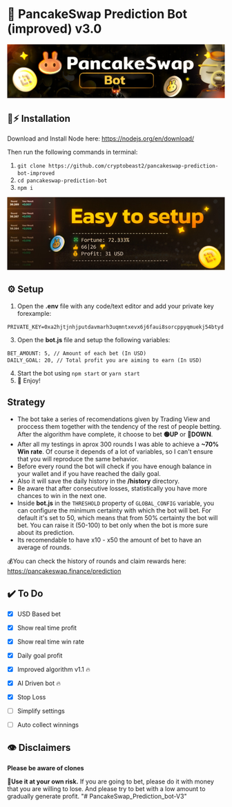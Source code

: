   
# 🔮 PancakeSwap Prediction Bot (improved) v3.0

![PancakeSwap-Logo](/img/logo.jpg?raw=true)


## 🐰⚡ Installation

Download and Install Node here:
https://nodejs.org/en/download/

Then run the following commands in terminal:

1. ``git clone https://github.com/cryptobeast2/pancakeswap-prediction-bot-improved`` 
2. ``cd pancakeswap-prediction-bot``
3. ``npm i``

![enter image description here](/img/setup.jpg?raw=true)



## ⚙️ Setup

1. Open the **.env** file with any code/text editor and add your private key forexample:
```
PRIVATE_KEY=0xa2hjtjnhjputdavmarh3uqmntxevx6j6faui8sorcppyqmuekj54btyd
```
3. Open the **bot.js** file and setup the following variables:
```
BET_AMOUNT: 5, // Amount of each bet (In USD)
DAILY_GOAL: 20, // Total profit you are aiming to earn (In USD)
```
4. Start the bot using `npm start` or `yarn start`
5. 🔮 Enjoy!

## Strategy
- The bot take a series of recomendations given by Trading View and proccess them together with the tendency of the rest of people betting. After the algorithm have complete, it choose to bet **🟢UP** or **🔴DOWN**.
- After all my testings in aprox 300 rounds I was able to achieve a **~70% Win rate**. Of course it depends of a lot of variables, so I can't ensure that you will reproduce the same behavior. 
- Before every round the bot will check if you have enough balance in your wallet and if you have reached the daily goal.
- Also it will save the daily history in the **/history** directory.
- Be aware that after consecutive losses, statistically you have more chances to win in the next one.
- Inside **bot.js** in the ``THRESHOLD`` property of ``GLOBAL_CONFIG`` variable, you can configure the minimum certainty with which the bot will bet. For default it's set to 50, which means that from 50% certainty the bot will bet. You can raise it (50-100) to bet only when the bot is more sure about its prediction.
- Its recomendable to have x10 - x50 the amount of bet to have an average of rounds.


💰You can check the history of rounds and claim rewards here: https://pancakeswap.finance/prediction

## ✔️ To Do 

 - [x] USD Based bet 
 - [x] Show real time profit 
 - [x] Show real time win rate 
 - [x] Daily goal profit 
 - [x] Improved algorithm v1.1 🔥
 - [x] AI Driven bot 🔥
 - [x] Stop Loss
 - [ ] Simplify settings 
 - [ ] Auto collect winnings 


## 👁️ Disclaimers

**Please be aware of clones**

 👷**Use it at your own risk.** 
 If you are going to bet, please do it with money that you are willing to lose. And please try to bet with a low amount to gradually generate profit.
"# PancakeSwap_Prediction_bot-V3" 
